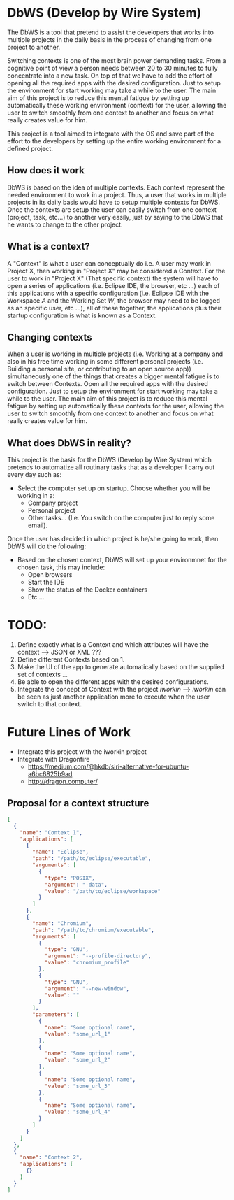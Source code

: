 
# DbWS (Develop by Wire System)

The DbWS is a tool that pretend to assist the developers that works into multiple
projects in the daily basis in the process of changing from one project to another.

Switching contexts is one of the most brain power demanding tasks. From a cognitive
point of view a person needs between 20 to 30 minutes to fully concentrate into a new
task. On top of that we have to add the effort of opening all the required apps with 
the desired configuration. Just to setup the environment for start working may take a 
while to the user. The main aim of this project is to reduce this mental fatigue by 
setting up automatically these working environment (context) for the user, allowing 
the user to switch smoothly from one context to another and focus on what really 
creates value for him.

This project is a tool aimed to integrate with the OS and save part of the effort
to the developers by setting up the entire working environment for a defined project.

## How does it work

DbWS is based on the idea of multiple contexts. Each context represent the needed
environment to work in a project. Thus, a user that works in multiple projects in its
daily basis would have to setup multiple contexts for DbWS. Once the contexts are setup
the user can easily switch from one context (project, task, etc...) to another very
easily, just by saying to the DbWS that he wants to change to the other project.

## What is a context?
A "Context" is what a user can 
conceptually do i.e. A user may work in Project X, then working in "Project X" may be 
considered a Context. For the user to work in "Project X" (That specific context) 
the system will have to open a series of applications (i.e. Eclipse IDE, the browser, 
etc ...) each of this applications with a specific configuration (i.e. Eclipse IDE with 
the Workspace _A_ and the Working Set _W_, the browser may need to be logged as an 
specific user, etc ...), all of these together, the applications plus their startup 
configuration is what is known as a Context.

## Changing contexts

When a user is working in multiple projects (i.e. Working at a company and also in his 
free time working in some different personal projects (i.e. Building a personal site, 
or contributing to an open source app)) simultaneously one of the things that creates 
a bigger mental fatigue is to switch between Contexts. Open all the required apps with 
the desired configuration. Just to setup the environment for start working may take a 
while to the user. The main aim of this project is to reduce this mental fatigue by 
setting up automatically these contexts for the user, allowing the user to switch 
smoothly from one context to another and focus on what really creates value for him.

## What does DbWS in reality?
This project is the basis for the DbWS (Develop by Wire System) which pretends to 
automatize all routinary tasks that as a developer I carry out every day such as:

- Select the computer set up on startup. Choose whether you will be working in a:
	- Company project
	- Personal project
	- Other tasks... (I.e. You switch on the computer just to reply some email).

Once the user has decided in which project is he/she going to work, then DbWS will
do the following:

- Based on the chosen context, DbWS will set up your environmnet for the chosen 
task, this may include:
	- Open browsers
	- Start the IDE
	- Show the status of the Docker containers
	- Etc ...



# TODO:
1. Define exactly what is a Context and which attributes will have the context --> JSON or XML ???
2. Define different Contexts based on 1.
3. Make the UI of the app to generate automatically based on the supplied set of contexts ...
4. Be able to open the different apps with the desired configurations.
5. Integrate the concept of Context with the project _iworkin_ --> _iworkin_ can be 
seen as just another application more to execute when the user switch to that context.
	

# Future Lines of Work
- Integrate this project with the iworkin project
- Integrate with Dragonfire
	- https://medium.com/@hkdb/siri-alternative-for-ubuntu-a6bc6825b9ad
	- http://dragon.computer/


## Proposal for a context structure

```json
[
  {
    "name": "Context 1",
    "applications": [
      {
        "name": "Eclipse",
        "path": "/path/to/eclipse/executable",
        "arguments": [
          {
            "type": "POSIX",
            "argument": "-data",
            "value": "/path/to/eclipse/workspace"
          }
        ]
      },
      {
        "name": "Chromium",
        "path": "/path/to/chromium/executable",
        "arguments": [
          {
            "type": "GNU",
            "argument": "--profile-directory",
            "value": "chromium_profile"
          },
          {
            "type": "GNU",
            "argument": "--new-window",
            "value": ""
          }
        ],
        "parameters": [
          {
            "name": "Some optional name",
            "value": "some_url_1"
          },
          {
            "name": "Some optional name",
            "value": "some_url_2"
          },
          {
            "name": "Some optional name",
            "value": "some_url_3"
          },
          {
            "name": "Some optional name",
            "value": "some_url_4"
          }
        ]
      }
    ]
  },
  {
    "name": "Context 2",
    "applications": [
      {}
    ]
  }
]
```
